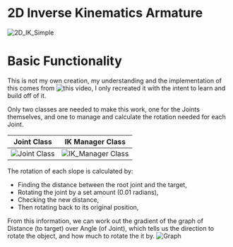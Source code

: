 # 2D Inverse Kinematics Armature
![2D_IK_Simple](https://github.com/user-attachments/assets/771e7096-6271-4fad-81bf-f45748e00489)

# Basic Functionality
This is not my own creation, my understanding and the implementation of this comes from ![this video](https://www.youtube.com/watch?v=VdJGouwViPs&t=927s), I only recreated it with the intent to learn and build off of it.

Only two classes are needed to make this work, one for the Joints themselves, and one to manage and calculate the rotation needed for each Joint.

| Joint Class | IK Manager Class |
| :-: | :-: |
| ![Joint Class](https://github.com/user-attachments/assets/63483057-caad-4dbb-981b-a39aa36fa013) | ![IK_Manager Class](https://github.com/user-attachments/assets/ec1abfed-0f90-415f-b03e-9af1321e8b86) |

The rotation of each slope is calculated by:
- Finding the distance between the root joint and the target,
- Rotating the joint by a set amount (0.01 radians),
- Checking the new distance,
- Then rotating back to its original position,

From this information, we can work out the gradient of the graph of Distance (to target) over Angle (of Joint), which tells us the direction to rotate the object, and how much to rotate the it by.
![Graph](https://github.com/user-attachments/assets/124a7910-a995-41ae-b80a-076c94ed2855)
